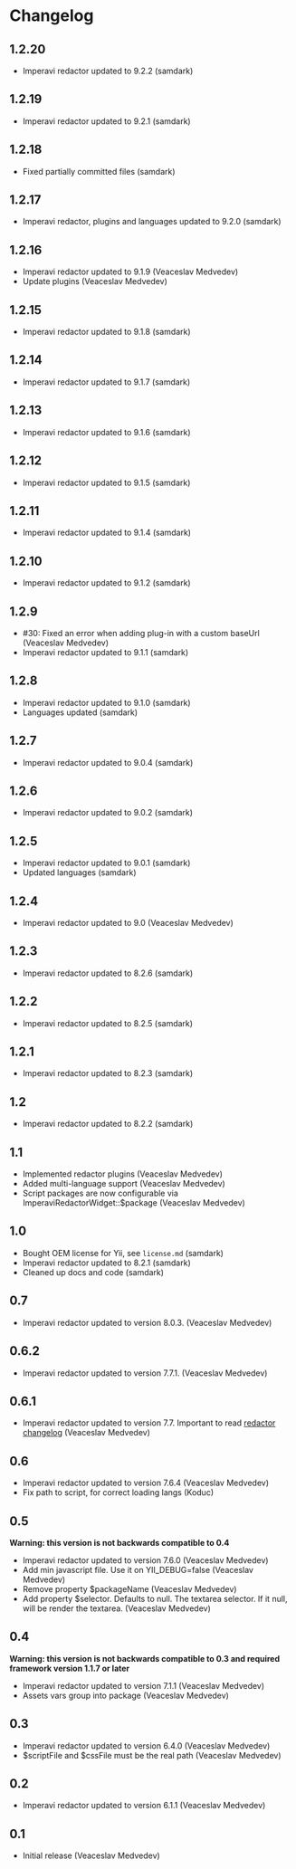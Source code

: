 Changelog
=========

1.2.20
------

- Imperavi redactor updated to 9.2.2 (samdark)

1.2.19
------

- Imperavi redactor updated to 9.2.1 (samdark)

1.2.18
------

- Fixed partially committed files (samdark)

1.2.17
------

- Imperavi redactor, plugins and languages updated to 9.2.0 (samdark)

1.2.16
------

- Imperavi redactor updated to 9.1.9 (Veaceslav Medvedev)
- Update plugins (Veaceslav Medvedev)

1.2.15
------

- Imperavi redactor updated to 9.1.8 (samdark)

1.2.14
------

- Imperavi redactor updated to 9.1.7 (samdark)

1.2.13
------

- Imperavi redactor updated to 9.1.6 (samdark)

1.2.12
------

- Imperavi redactor updated to 9.1.5 (samdark)

1.2.11
------

- Imperavi redactor updated to 9.1.4 (samdark)

1.2.10
------

- Imperavi redactor updated to 9.1.2 (samdark)

1.2.9
----

- #30: Fixed an error when adding plug-in with a custom baseUrl (Veaceslav Medvedev)
- Imperavi redactor updated to 9.1.1 (samdark)

1.2.8
-----

- Imperavi redactor updated to 9.1.0 (samdark)
- Languages updated (samdark)

1.2.7
-----

- Imperavi redactor updated to 9.0.4 (samdark)

1.2.6
-----

- Imperavi redactor updated to 9.0.2 (samdark)

1.2.5
-----

- Imperavi redactor updated to 9.0.1 (samdark)
- Updated languages (samdark)

1.2.4
-----

- Imperavi redactor updated to 9.0 (Veaceslav Medvedev)

1.2.3
-----

- Imperavi redactor updated to 8.2.6 (samdark)

1.2.2
-----

- Imperavi redactor updated to 8.2.5 (samdark)

1.2.1
-----

- Imperavi redactor updated to 8.2.3 (samdark)

1.2
---

- Imperavi redactor updated to 8.2.2 (samdark)

1.1
---

- Implemented redactor plugins (Veaceslav Medvedev)
- Added multi-language support (Veaceslav Medvedev)
- Script packages are now configurable via ImperaviRedactorWidget::$package (Veaceslav Medvedev)

1.0
---

- Bought OEM license for Yii, see `license.md` (samdark)
- Imperavi redactor updated to 8.2.1 (samdark)
- Cleaned up docs and code (samdark)

0.7
---

- Imperavi redactor updated to version 8.0.3. (Veaceslav Medvedev)

0.6.2
-----

- Imperavi redactor updated to version 7.7.1. (Veaceslav Medvedev)

0.6.1
-----

- Imperavi redactor updated to version 7.7. Important to read [redactor changelog](http://imperavi.com/redactor/log/) (Veaceslav Medvedev)

0.6
---

- Imperavi redactor updated to version 7.6.4 (Veaceslav Medvedev)
- Fix path to script, for correct loading langs (Koduc)

0.5
---

**Warning: this version is not backwards compatible to 0.4**

- Imperavi redactor updated to version 7.6.0 (Veaceslav Medvedev)
- Add min javascript file. Use it on YII_DEBUG=false (Veaceslav Medvedev)
- Remove property $packageName (Veaceslav Medvedev)
- Add property $selector. Defaults to null. The textarea selector. If it null, will be render the textarea. (Veaceslav Medvedev)

0.4
---

**Warning: this version is not backwards compatible to 0.3 and required framework version 1.1.7 or later**

- Imperavi redactor updated to version 7.1.1 (Veaceslav Medvedev)
- Assets vars group into package (Veaceslav Medvedev)

0.3
---

- Imperavi redactor updated to version 6.4.0 (Veaceslav Medvedev)
- $scriptFile and $cssFile must be the real path (Veaceslav Medvedev)

0.2
---

- Imperavi redactor updated to version 6.1.1 (Veaceslav Medvedev)

0.1
---

- Initial release (Veaceslav Medvedev)
